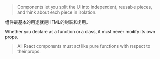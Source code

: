 > Components let you split the UI into independent, reusable pieces, and think about each piece in isolation.

组件最基本的用途就是HTML的封装和复用。

Whether you declare as a function or a class, it must never modify its own props.

> All React components must act like pure functions with respect to their props.
